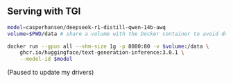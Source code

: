 ## Serving with TGI

```sh
model=casperhansen/deepseek-r1-distill-qwen-14b-awq
volume=$PWD/data # share a volume with the Docker container to avoid downloading weights every run

docker run --gpus all --shm-size 1g -p 8080:80 -v $volume:/data \
    ghcr.io/huggingface/text-generation-inference:3.0.1 \
    --model-id $model
```

(Paused to update my drivers)
